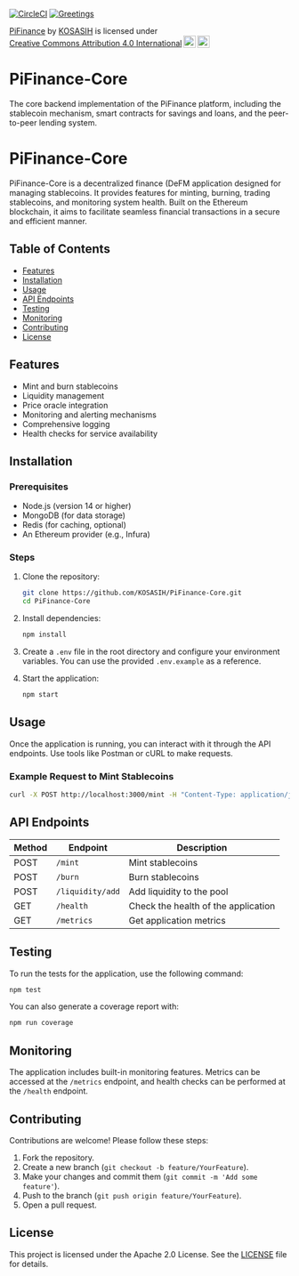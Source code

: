 [![CircleCI](https://dl.circleci.com/status-badge/img/gh/KOSASIH/PiFinance-Core/tree/main.svg?style=svg)](https://dl.circleci.com/status-badge/redirect/gh/KOSASIH/PiFinance-Core/tree/main)
[![Greetings](https://github.com/KOSASIH/PiFinance-Core/actions/workflows/greetings.yml/badge.svg)](https://github.com/KOSASIH/PiFinance-Core/actions/workflows/greetings.yml)

<p xmlns:cc="http://creativecommons.org/ns#" xmlns:dct="http://purl.org/dc/terms/"><a property="dct:title" rel="cc:attributionURL" href="https://github.com/KOSASIH/PiFinance-Core">PiFinance</a> by <a rel="cc:attributionURL dct:creator" property="cc:attributionName" href="https://www.linkedin.com/in/kosasih-81b46b5a">KOSASIH</a> is licensed under <a href="https://creativecommons.org/licenses/by/4.0/?ref=chooser-v1" target="_blank" rel="license noopener noreferrer" style="display:inline-block;">Creative Commons Attribution 4.0 International<img style="height:22px!important;margin-left:3px;vertical-align:text-bottom;" src="https://mirrors.creativecommons.org/presskit/icons/cc.svg?ref=chooser-v1" alt=""><img style="height:22px!important;margin-left:3px;vertical-align:text-bottom;" src="https://mirrors.creativecommons.org/presskit/icons/by.svg?ref=chooser-v1" alt=""></a></p>

# PiFinance-Core
The core backend implementation of the PiFinance platform, including the stablecoin mechanism, smart contracts for savings and loans, and the peer-to-peer lending system.

# PiFinance-Core

PiFinance-Core is a decentralized finance (DeFM application designed for managing stablecoins. It provides features for minting, burning, trading stablecoins, and monitoring system health. Built on the Ethereum blockchain, it aims to facilitate seamless financial transactions in a secure and efficient manner.

## Table of Contents

- [Features](#features)
- [Installation](#installation)
- [Usage](#usage)
- [API Endpoints](#api-endpoints)
- [Testing](#testing)
- [Monitoring](#monitoring)
- [Contributing](#contributing)
- [License](#license)

## Features

- Mint and burn stablecoins
- Liquidity management
- Price oracle integration
- Monitoring and alerting mechanisms
- Comprehensive logging
- Health checks for service availability

## Installation

### Prerequisites

- Node.js (version 14 or higher)
- MongoDB (for data storage)
- Redis (for caching, optional)
- An Ethereum provider (e.g., Infura)

### Steps

1. Clone the repository:
   ```bash
   git clone https://github.com/KOSASIH/PiFinance-Core.git
   cd PiFinance-Core
   ```

2. Install dependencies:
   ```bash
   npm install
   ```

3. Create a `.env` file in the root directory and configure your environment variables. You can use the provided `.env.example` as a reference.

4. Start the application:
   ```bash
   npm start
   ```

## Usage

Once the application is running, you can interact with it through the API endpoints. Use tools like Postman or cURL to make requests.

### Example Request to Mint Stablecoins

```bash
curl -X POST http://localhost:3000/mint -H "Content-Type: application/json" -d '{"amount": 100}'
```

## API Endpoints

| Method | Endpoint               | Description                          |
|--------|------------------------|--------------------------------------|
| POST   | `/mint`                | Mint stablecoins                     |
| POST   | `/burn`                | Burn stablecoins                     |
| POST   | `/liquidity/add`       | Add liquidity to the pool            |
| GET    | `/health`              | Check the health of the application  |
| GET    | `/metrics`             | Get application metrics               |

## Testing

To run the tests for the application, use the following command:

```bash
npm test
```

You can also generate a coverage report with:

```bash
npm run coverage
```

## Monitoring

The application includes built-in monitoring features. Metrics can be accessed at the `/metrics` endpoint, and health checks can be performed at the `/health` endpoint.

## Contributing

Contributions are welcome! Please follow these steps:

1. Fork the repository.
2. Create a new branch (`git checkout -b feature/YourFeature`).
3. Make your changes and commit them (`git commit -m 'Add some feature'`).
4. Push to the branch (`git push origin feature/YourFeature`).
5. Open a pull request.

## License

This project is licensed under the Apache 2.0 License. See the [LICENSE](LICENSE) file for details.

